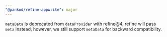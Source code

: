 ```yaml
---
"@pankod/refine-appwrite": major
---
```


`metaData` is deprecated from `dataProvider` with refine@4, refine will pass `meta` instead, however, we still support `metaData` for backward compatibility.
